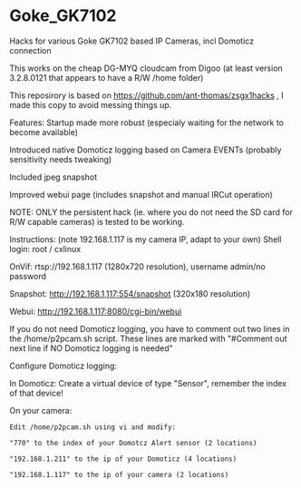 # Goke_GK7102
Hacks for various Goke GK7102 based IP Cameras, incl Domoticz connection

This works on the cheap DG-MYQ cloudcam from Digoo (at least version 3.2.8.0121 that appears to have a R/W /home folder)

This reposirory is based on https://github.com/ant-thomas/zsgx1hacks , I made this copy to avoid messing things up.

Features:
  Startup made more robust (especialy waiting for the network to become available)
  
  Introduced native Domoticz logging based on Camera EVENTs (probably sensitivity needs tweaking)
  
  Included jpeg snapshot
  
  Improved webui page (includes snapshot and manual IRCut operation)


NOTE: ONLY the persistent hack (ie. where you do not need the SD card for R/W capable cameras) is tested to be working.

Instructions: (note 192.168.1.117 is my camera IP, adapt to your own)
  Shell login: root / cxlinux
  
  OnVif: rtsp://192.168.1.117 (1280x720 resolution), username admin/no password
  
  Snapshot: http://192.168.1,117:554/snapshot (320x180 resolution)
  
  Webui: http://192.168.1.117:8080/cgi-bin/webui
  

If you do not need Domoticz logging, you have to comment out two lines in the /home/p2pcam.sh script. These lines are marked with "#Comment out next line if NO Domoticz logging is needed"

Configure Domoticz logging:

  In Domoticz: Create a virtual device of type "Sensor", remember the index of that device!
  
  On your camera:
  
    Edit /home/p2pcam.sh using vi and modify:
    
    "770" to the index of your Domotcz Alert sensor (2 locations)
    
    "192.168.1.211" to the ip of your Domoticz (4 locations)
    
    "192.168.1.117" to the ip of your camera (2 locations)
